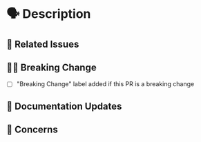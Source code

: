 # 🗣 Description

<!-- include a description about your pull request and changes, and why these changes need to be made -->

## 🔨 Related Issues

<!-- list any linked issues this pull request will close, or exclude if none -->

## ⛓️‍💥 Breaking Change

<!-- Remove this block is this PR is not a breaking change -->

* [ ] "Breaking Change" label added if this PR is a breaking change

## 📄 Documentation Updates

<!-- list any documentation related issues, quickstarts/samples or video content related to this PR -->

## 🤔 Concerns

<!-- list any particular concerns you have about this pull request that you want reviewers to directly address, or exclude if none -->

